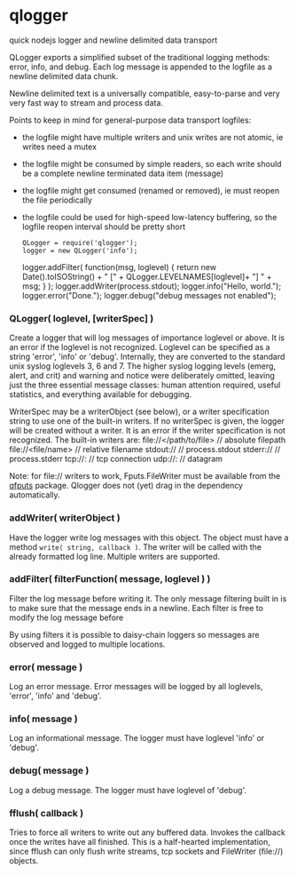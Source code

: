 qlogger
=======

quick nodejs logger and newline delimited data transport

QLogger exports a simplified subset of the traditional logging methods:
error, info, and debug.  Each log message is appended to the logfile
as a newline delimited data chunk.

Newline delimited text is a universally compatible, easy-to-parse and
very very fast way to stream and process data.

Points to keep in mind for general-purpose data transport logfiles:
  - the logfile might have multiple writers and unix writes are not atomic,
    ie writes need a mutex
  - the logfile might be consumed by simple readers, so each write should
    be a complete newline terminated data item (message)
  - the logfile might get consumed (renamed or removed), ie must reopen
    the file periodically
  - the logfile could be used for high-speed low-latency buffering, so
    the logfile reopen interval should be pretty short

        QLogger = require('qlogger');
        logger = new QLogger('info');
   	logger.addFilter(
            function(msg, loglevel) {
                return new Date().toISOString() + " [" + QLogger.LEVELNAMES[loglevel]+ "] " + msg;
            }
        );
        logger.addWriter(process.stdout);
        logger.info("Hello, world.");
        logger.error("Done.");
        logger.debug("debug messages not enabled");

### QLogger( loglevel, [writerSpec] )

Create a logger that will log messages of importance loglevel or above.  It is
an error if the loglevel is not recognized.  Loglevel can be specified as a
string 'error', 'info' or 'debug'.  Internally, they are converted to the
standard unix syslog loglevels 3, 6 and 7.  The higher syslog logging levels
(emerg, alert, and crit) and warning and notice were deliberately omitted,
leaving just the three essential message classes:  human attention required,
useful statistics, and everything available for debugging.

WriterSpec may be a writerObject (see below), or a writer specification
string to use one of the built-in writers.  If no writerSpec is given,
the logger will be created without a writer.  It is an error if the
writer specification is not recognized.  The built-in writers are:
        file://</path/to/file>          // absolute filepath
        file://<file/name>              // relative filename
        stdout://                       // process.stdout
        stderr://                       // process.stderr
        tcp://<host>:<port>             // tcp connection
        udp://<host>:<port>             // datagram

Note: for file:// writers to work, Fputs.FileWriter must be available from the
[qfputs](https://www.npmjs.org/package/qfputs) package.  Qlogger does not
(yet) drag in the dependency automatically.

### addWriter( writerObject )

Have the logger write log messages with this object.  The object must
have a method `write( string, callback )`.  The writer will be called
with the already formatted log line.  Multiple writers are supported.

### addFilter( filterFunction( message, loglevel ) )

Filter the log message before writing it.  The only message filtering
built in is to make sure that the message ends in a newline.  Each
filter is free to modify the log message before

By using filters it is possible to daisy-chain loggers so messages are
observed and logged to multiple locations.

### error( message )

Log an error message.  Error messages will be logged by all loglevels,
'error', 'info' and 'debug'.

### info( message )

Log an informational message.  The logger must have loglevel 'info' or
'debug'.

### debug( message )

Log a debug message.  The logger must have loglevel of 'debug'.

### fflush( callback )

Tries to force all writers to write out any buffered data.  Invokes the
callback once the writes have all finished.  This is a half-hearted
implementation, since fflush can only flush write streams, tcp sockets and
FileWriter (file://) objects.
